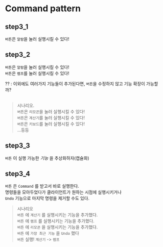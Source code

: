 # Command pattern

## step3_1

`버튼`은 `알람`을 눌러 실행시킬 수 있다!

## step3_2

`버튼`은 `알람`을 눌러 실행시킬 수 있다!<br/>
`버튼`은 `램프`를 눌러 실행시킬 수 있다!<br/>

?? : 이외에도 여러가지 기능들이 추가된다면, `버튼`을 수정하지 않고 기능 확장이 가능할까?<br/><br/>

> 시나리오.<br/>
> `버튼`은 `리모콘`을 눌러 실행시킬 수 있다!<br/>
> `버튼`은 `계산기`를 눌러 실행시킬 수 있다!<br/>
> `버튼`은 `키보드`를 눌러 실행시킬 수 있다!<br/>
> ...등등

## step3_3

`버튼` 이 실행 가능한 _기능_ 을 추상화하자(캡슐화)<br/>

## step3_4

`버튼` 은 `Command` 를 받고서 바로 실행한다.<br/>
명령들을 모아두었다가 클라이언트가 원하는 시점에 실행시키거나<br/>
`Undo` 기능으로 마지막 명령을 제거할 수도 있다.<br/>

> 시나리오<br/>
> `버튼` 에 `계산기` 를 실행시키는 기능을 추가했다.<br/>
> `버튼` 에 `램프` 를 실행시키는 기능을 추가했다.<br/>
> `버튼` 에 `리모콘` 을 실행시키는 기능을 추가했다.<br/>
> `버튼` 에 `가장 최근 기능` 을 `Undo` 했다<br/>
> `버튼` 실행! `계산기` -> `램프`<br/>